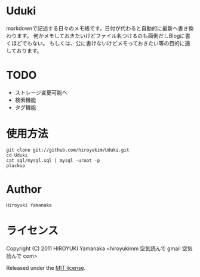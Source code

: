# Uduki 

markdownで記述する日々のメモ帳です。日付が代わると自動的に最新へ書き換わります。
何かメモしておきたいけどファイル名つけるのも面倒だしBlogに書くほどでもない。
もしくは、公に書けないけどメモっておきたい等の目的に適しております。

# TODO 

+ ストレージ変更可能へ
+ 検索機能
+ タグ機能

# 使用方法 

    git clone git://github.com/hiroyukim/Uduki.git
    cd Uduki
    cat sql/mysql.sql | mysql -uroot -p
    plackup 

# Author

    Hiroyuki Yamanaka

# ライセンス

Copyright (C) 2011 HIROYUKI Yamanaka <hiroyukimm 空気読んで gmail 空気読んで com>

Released under the [MIT license](http://creativecommons.org/licenses/MIT/).
